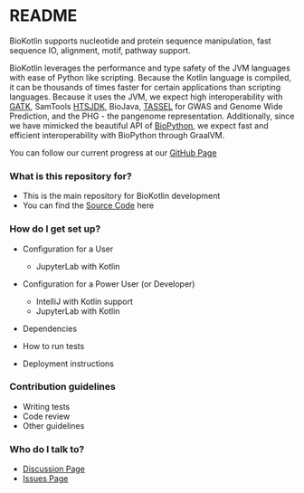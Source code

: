 # README #

BioKotlin supports nucleotide and 
protein sequence manipulation, fast sequence IO, alignment, motif, pathway support.  

BioKotlin leverages the performance and type safety of the JVM languages with ease of Python like scripting.
Because the Kotlin language is compiled, it can be thousands of times faster for
certain applications than scripting languages.  Because it uses the JVM, we expect high interoperability with
[GATK](https://gatk.broadinstitute.org/hc/en-us), SamTools [HTSJDK](https://samtools.github.io/htsjdk/), 
BioJava, [TASSEL](https://www.maizegenetics.net/tassel) for GWAS and Genome Wide Prediction, and the PHG - the 
pangenome representation.  Additionally, since we have mimicked the beautiful API of [BioPython](https://biopython.org), 
we expect fast and efficient interoperability with BioPython through GraalVM.
 
 You can follow our current progress at our [GitHub Page](https://github.com/maize-genetics/BioKotlin) 
 
### What is this repository for? ###

* This is the main repository for BioKotlin development
* You can find the 
[Source Code](https://github.com/maize-genetics/BioKotlin)
here

### How do I get set up? ###
 
* Configuration for a User
    * JupyterLab with Kotlin
    
* Configuration for a Power User (or Developer)
    * IntelliJ with Kotlin support  
    * JupyterLab with Kotlin

* Dependencies
* How to run tests
* Deployment instructions

### Contribution guidelines ###

* Writing tests
* Code review
* Other guidelines

### Who do I talk to? ###

* [Discussion Page](https://github.com/maize-genetics/BioKotlin/discussions)
* [Issues Page](https://github.com/maize-genetics/BioKotlin/issues)

